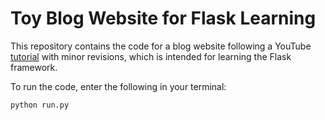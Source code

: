 # Toy Blog Website for Flask Learning
This repository contains the code for a blog website following a YouTube [tutorial](https://www.youtube.com/playlist?list=PL-osiE80TeTs4UjLw5MM6OjgkjFeUxCYH) with minor revisions, which is intended for learning the Flask framework.

To run the code, enter the following in your terminal:
```bash
python run.py
```
